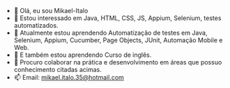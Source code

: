 - 👋 Olá, eu sou Mikael-Italo
- 👀 Estou interessado em Java, HTML, CSS, JS, Appium, Selenium, testes automatizados.
- 🌱 Atualmente estou aprendendo Automatização de testes em Java, Selenium, Appium, Cucumber, Page Objects, JUnit, Automação Mobile e Web.
- 🌱 E também estou aprendendo Curso de inglês.
- 💞️ Procuro colaborar na prática e desenvolvimento em áreas que possuo conhecimento citadas acimas.
- 📫 Email: mikael.italo.35@hotmail.com 

<!---
Mikael-Italo/Mikael-Italo is a ✨ special ✨ repository because its `README.md` (this file) appears on your GitHub profile.
You can click the Preview link to take a look at your changes.
--->
